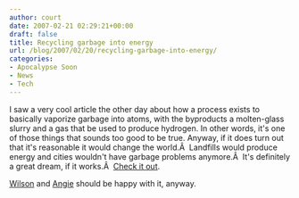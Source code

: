 ```yaml
---
author: court
date: 2007-02-21 02:29:21+00:00
draft: false
title: Recycling garbage into energy
url: /blog/2007/02/20/recycling-garbage-into-energy/
categories:
- Apocalypse Soon
- News
- Tech
---
```


I saw a very cool article the other day about how a process exists to basically vaporize garbage into atoms, with the byproducts a molten-glass slurry and a gas that be used to produce hydrogen.  In other words, it's one of those things that sounds too good to be true.  Anyway, if it does turn out that it's reasonable it would change the world.Â  Landfills would produce energy and cities wouldn't have garbage problems anymore.Â  It's definitely a great dream, if it works.Â  [Check it out](http://www.popsci.com/popsci/science/873aae7bf86c0110vgnvcm1000004eecbccdrcrd.html).

[Wilson](http://robertwilsonphoto.com/) and [Angie](http://angied.wordpress.com/) should be happy with it, anyway.
